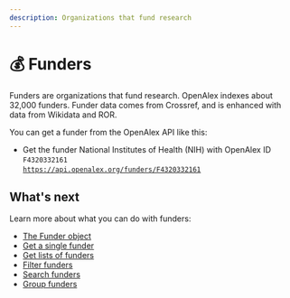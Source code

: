 ```yaml
---
description: Organizations that fund research
---
```


# 💰 Funders

Funders are organizations that fund research. OpenAlex indexes about 32,000 funders. Funder data comes from Crossref, and is enhanced with data from Wikidata and ROR.

You can get a funder from the OpenAlex API like this:

* Get the funder National Institutes of Health (NIH) with OpenAlex ID `F4320332161`\
  [`https://api.openalex.org/funders/F4320332161`](https://api.openalex.org/funders/F4320332161)

## What's next

Learn more about what you can do with funders:

* [The Funder object](funder-object.md)
* [Get a single funder](get-a-single-funder.md)
* [Get lists of funders](get-lists-of-funders.md)
* [Filter funders](filter-funders.md)
* [Search funders](search-funders.md)
* [Group funders](group-funders.md)
